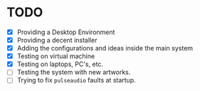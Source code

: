 # TODO 

- [x] Providing a Desktop Environment 
- [x] Providing a decent installer
- [x] Adding the configurations and ideas inside the main system 
- [x] Testing on virtual machine
- [x] Testing on laptops, PC's, etc. 
- [ ] Testing the system with new artworks. 
- [ ] Trying to fix `pulseaudio` faults at startup. 
